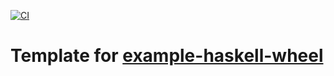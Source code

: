 [![CI](https://github.com/wenkokke/cookiecutter-haskell-wheel/actions/workflows/ci.yml/badge.svg)](https://github.com/wenkokke/cookiecutter-haskell-wheel/actions/workflows/ci.yml)

# Template for [example-haskell-wheel](https://github.com/wenkokke/example-haskell-wheel)
